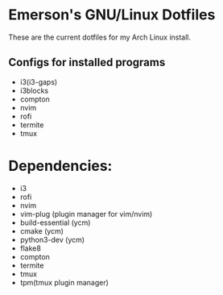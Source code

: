 # Emerson's GNU/Linux Dotfiles

These are the current dotfiles for my Arch Linux install.


## Configs for installed programs
* i3(i3-gaps)
* i3blocks
* compton
* nvim
* rofi
* termite
* tmux


# Dependencies:
* i3
* rofi
* nvim
* vim-plug (plugin manager for vim/nvim)
* build-essential (ycm)
* cmake (ycm)
* python3-dev (ycm)
* flake8
* compton
* termite
* tmux
* tpm(tmux plugin manager)
